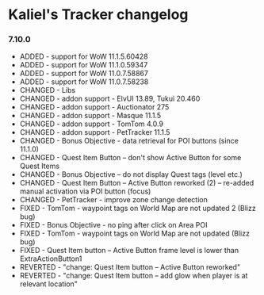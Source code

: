 # Kaliel's Tracker changelog
### 7.10.0
- ADDED - support for WoW 11.1.5.60428
- ADDED - support for WoW 11.1.0.59347
- ADDED - support for WoW 11.0.7.58867
- ADDED - support for WoW 11.0.7.58238
- CHANGED - Libs
- CHANGED - addon support - ElvUI 13.89, Tukui 20.460
- CHANGED - addon support - Auctionator 275
- CHANGED - addon support - Masque 11.1.5
- CHANGED - addon support - TomTom 4.0.9
- CHANGED - addon support - PetTracker 11.1.5
- CHANGED - Bonus Objective - data retrieval for POI buttons (since 11.1.0)
- CHANGED - Quest Item Button – don&#x27;t show Active Button for some Quest Items
- CHANGED - Bonus Objective – do not display Quest tags (level etc.)
- CHANGED - Quest Item Button – Active Button reworked (2) – re-added manual activation via POI button (focus)
- CHANGED - PetTracker - improve zone change detection
- FIXED - TomTom - waypoint tags on World Map are not updated 2 (Blizz bug)
- FIXED - Bonus Objective - no ping after click on Area POI
- FIXED - TomTom - waypoint tags on World Map are not updated (Blizz bug)
- FIXED - Quest Item button – Active Button frame level is lower than ExtraActionButton1
- REVERTED - &quot;change: Quest Item button – Active Button reworked&quot;
- REVERTED - &quot;change: Quest Item button – add glow when player is at relevant location&quot;
